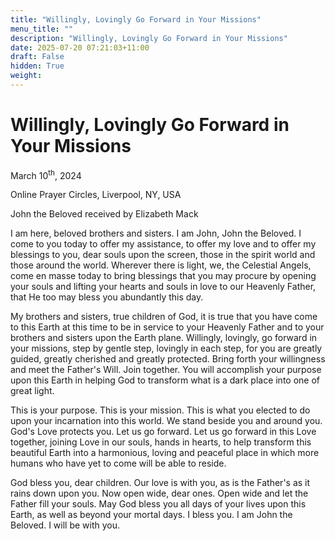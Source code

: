 ```yaml
---
title: "Willingly, Lovingly Go Forward in Your Missions"
menu_title: ""
description: "Willingly, Lovingly Go Forward in Your Missions"
date: 2025-07-20 07:21:03+11:00
draft: False
hidden: True
weight:
---
```

# Willingly, Lovingly Go Forward in Your Missions

March 10<sup>th</sup>, 2024

Online Prayer Circles, Liverpool, NY, USA

John the Beloved received by Elizabeth Mack

I am here, beloved brothers and sisters. I am John, John the Beloved. I come to you today to offer my assistance, to offer my love and to offer my blessings to you, dear souls upon the screen, those in the spirit world and those around the world. Wherever there is light, we, the Celestial Angels, come en masse today to bring blessings that you may procure by opening your souls and lifting your hearts and souls in love to our Heavenly Father, that He too may bless you abundantly this day.

My brothers and sisters, true children of God, it is true that you have come to this Earth at this time to be in service to your Heavenly Father and to your brothers and sisters upon the Earth plane. Willingly, lovingly, go forward in your missions, step by gentle step, lovingly in each step, for you are greatly guided, greatly cherished and greatly protected. Bring forth your willingness and meet the Father's Will. Join together. You will accomplish your purpose upon this Earth in helping God to transform what is a dark place into one of great light.

This is your purpose. This is your mission. This is what you elected to do upon your incarnation into this world. We stand beside you and around you. God's Love protects you. Let us go forward. Let us go forward in this Love together, joining Love in our souls, hands in hearts, to help transform this beautiful Earth into a harmonious, loving and peaceful place in which more humans who have yet to come will be able to reside.

God bless you, dear children. Our love is with you, as is the Father's as it rains down upon you. Now open wide, dear ones. Open wide and let the Father fill your souls. May God bless you all days of your lives upon this Earth, as well as beyond your mortal days. I bless you. I am John the Beloved. I will be with you.
